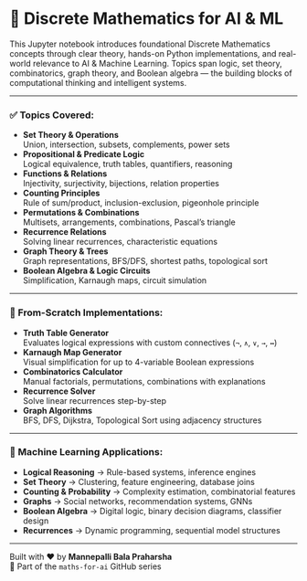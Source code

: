 # 🧮 Discrete Mathematics for AI & ML

This Jupyter notebook introduces foundational Discrete Mathematics concepts through clear theory, hands-on Python implementations, and real-world relevance to AI & Machine Learning. Topics span logic, set theory, combinatorics, graph theory, and Boolean algebra — the building blocks of computational thinking and intelligent systems.

---

### ✅ Topics Covered:
- **Set Theory & Operations**  
  Union, intersection, subsets, complements, power sets  
- **Propositional & Predicate Logic**  
  Logical equivalence, truth tables, quantifiers, reasoning  
- **Functions & Relations**  
  Injectivity, surjectivity, bijections, relation properties  
- **Counting Principles**  
  Rule of sum/product, inclusion-exclusion, pigeonhole principle  
- **Permutations & Combinations**  
  Multisets, arrangements, combinations, Pascal’s triangle  
- **Recurrence Relations**  
  Solving linear recurrences, characteristic equations  
- **Graph Theory & Trees**  
  Graph representations, BFS/DFS, shortest paths, topological sort  
- **Boolean Algebra & Logic Circuits**  
  Simplification, Karnaugh maps, circuit simulation

---

### 🧪 From-Scratch Implementations:
- **Truth Table Generator**  
  Evaluates logical expressions with custom connectives (`¬`, `∧`, `∨`, `→`, `↔`)
- **Karnaugh Map Generator**  
  Visual simplification for up to 4-variable Boolean expressions  
- **Combinatorics Calculator**  
  Manual factorials, permutations, combinations with explanations  
- **Recurrence Solver**  
  Solve linear recurrences step-by-step  
- **Graph Algorithms**  
  BFS, DFS, Dijkstra, Topological Sort using adjacency structures

---

### 🤖 Machine Learning Applications:
- **Logical Reasoning** → Rule-based systems, inference engines  
- **Set Theory** → Clustering, feature engineering, database joins  
- **Counting & Probability** → Complexity estimation, combinatorial features  
- **Graphs** → Social networks, recommendation systems, GNNs  
- **Boolean Algebra** → Digital logic, binary decision diagrams, classifier design  
- **Recurrences** → Dynamic programming, sequential model structures  

---

Built with ❤️ by **Mannepalli Bala Praharsha**  
📁 Part of the `maths-for-ai` GitHub series
